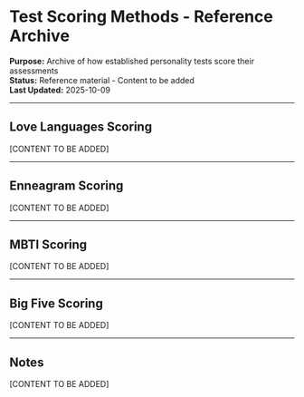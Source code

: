# Test Scoring Methods - Reference Archive

**Purpose:** Archive of how established personality tests score their assessments  
**Status:** Reference material - Content to be added  
**Last Updated:** 2025-10-09

---

## Love Languages Scoring

[CONTENT TO BE ADDED]

---

## Enneagram Scoring

[CONTENT TO BE ADDED]

---

## MBTI Scoring

[CONTENT TO BE ADDED]

---

## Big Five Scoring

[CONTENT TO BE ADDED]

---

## Notes

[CONTENT TO BE ADDED]
